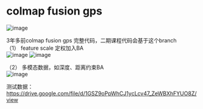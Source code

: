 # colmap fusion gps   
![image](https://github.com/user-attachments/assets/9048cd7b-ad1c-4988-b9bf-3d0c366e99ca)

3年多前colmap fusion gps 完整代码，二期课程代码会基于这个branch   
（1） feature scale 定权加入BA   
![image](https://github.com/user-attachments/assets/0ee4f4e2-1ad9-4e41-b4be-d8e8e238cbbc)
![image](https://github.com/user-attachments/assets/70597480-f717-476e-a1c3-745d5bf39556)


（2） 多模态数据，如深度、距离约束BA    
![image](https://github.com/user-attachments/assets/360de70c-cf86-4ed5-90f6-279dc786bc58)

测试数据：https://drive.google.com/file/d/1GSZ9oPpWhCJ1ycLcv47_ZeWBXhFYUO8Z/view  


